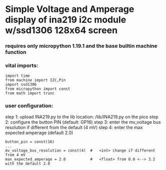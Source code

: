 # Simple Voltage and Amperage display of ina219 i2c module w/ssd1306 128x64 screen

### requires only micropython 1.19.1 and the base builtin machine function

### vital imports:
```
import time
from machine import I2C,Pin
import ssd1306
from micropython import const
from math import trunc
```

### user configuration:

step 1: upload INA219.py to the lib location: /lib/INA219.py on the pico
step 2: configure the button PIN (default: GP16) 
step 3: enter the mv_voltage bus resolution if different from the default (4 mV)
step 4: enter the max expected amperage (default 2.0)

```
button_pin = const(16)
...
mv_voltage_bus_resolution = const(4)  #   <int> change if different from 4 mV
max_expected_amperage = 2.0           #   <float> from 0.0 <--> 3.2 with the default 2.0

```


